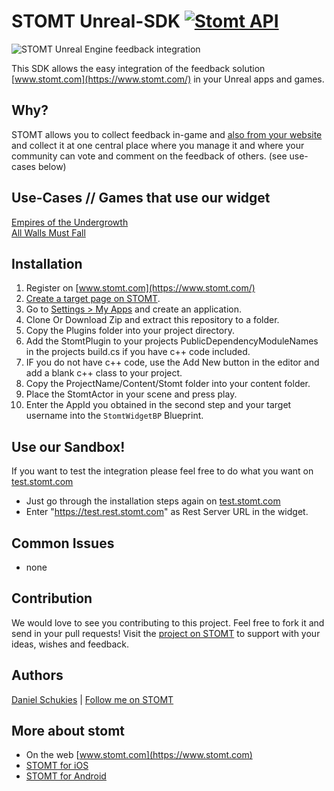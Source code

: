 # STOMT Unreal-SDK [![Stomt API](https://img.shields.io/badge/stomt-v2.4.X-brightgreen.svg)](https://rest.stomt.com/)

<img alt="STOMT Unreal Engine feedback integration" src="http://schukies.io/images/stomt/StomtUnrealWidget_5-2017.PNG" />

This SDK allows the easy integration of the feedback solution [www.stomt.com](https://www.stomt.com/) in your Unreal apps and games.

## Why?

STOMT allows you to collect feedback in-game and [also from your website](https://github.com/stomt/stomt-javascript-sdk) and collect it at one central place where you manage it and where your community can vote and comment on the feedback of others. (see use-cases below)

## Use-Cases // Games that use our widget

[Empires of the Undergrowth](https://www.stomt.com/empires-of-the-undergrowth)      
[All Walls Must Fall](https://www.stomt.com/AWMF)

## Installation

1. Register on [www.stomt.com](https://www.stomt.com/) 
2. [Create a target page on STOMT](https://www.stomt.com/createTarget).
3. Go to [Settings > My Apps](https://www.stomt.com/dev/my-apps) and create an application.
4. Clone Or Download Zip and extract this repository to a folder.
5. Copy the Plugins folder into your project directory. 
6. Add the StomtPlugin to your projects PublicDependencyModuleNames in the projects build.cs if you have c++ code included.
7. IF you do not have c++ code, use the Add New button in the editor and add a blank c++ class to your project.
8. Copy the ProjectName/Content/Stomt folder into your content folder.
9. Place the StomtActor in your scene and press play.
10. Enter the AppId you obtained in the second step and your target username into the ```StomtWidgetBP``` Blueprint.

## Use our Sandbox!
If you want to test the integration please feel free to do what you want on [test.stomt.com](https://test.stomt.com/) 

* Just go through the installation steps again on [test.stomt.com](https://test.stomt.com/)
* Enter "https://test.rest.stomt.com" as Rest Server URL in the widget.

## Common Issues

* none

## Contribution

We would love to see you contributing to this project. Feel free to fork it and send in your pull requests! Visit the [project on STOMT](https://www.stomt.com/) to support with your ideas, wishes and feedback.

## Authors

[Daniel Schukies](https://github.com/daniel-schukies) | [Follow me on STOMT](https://www.stomt.com/danielschukies)    

## More about stomt

* On the web [www.stomt.com](https://www.stomt.com)
* [STOMT for iOS](http://stomt.co/ios)
* [STOMT for Android](http://stomt.co/android)

